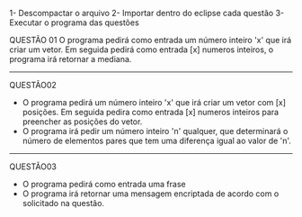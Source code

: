 1- Descompactar o arquivo
2- Importar dentro do eclipse cada questão
3- Executar o programa das questões

QUESTÃO 01
O programa pedirá como entrada um número inteiro 'x' que irá criar um vetor. Em seguida pedirá como entrada [x] numeros inteiros, o programa irá retornar a mediana.

*****

QUESTÃO02
- O programa pedirá um número inteiro 'x' que irá criar um vetor com [x] posições. Em seguida pedira
como entrada [x] numeros inteiros para preencher as posições do vetor. 
- O programa irá pedir um número inteiro 'n' qualquer, que determinará o número de elementos pares
que tem uma diferença igual ao valor de 'n'.

*****

QUESTÃO03
- O programa pedirá como entrada uma frase
- O programa irá retornar uma mensagem encriptada de acordo com o solicitado na questão. 